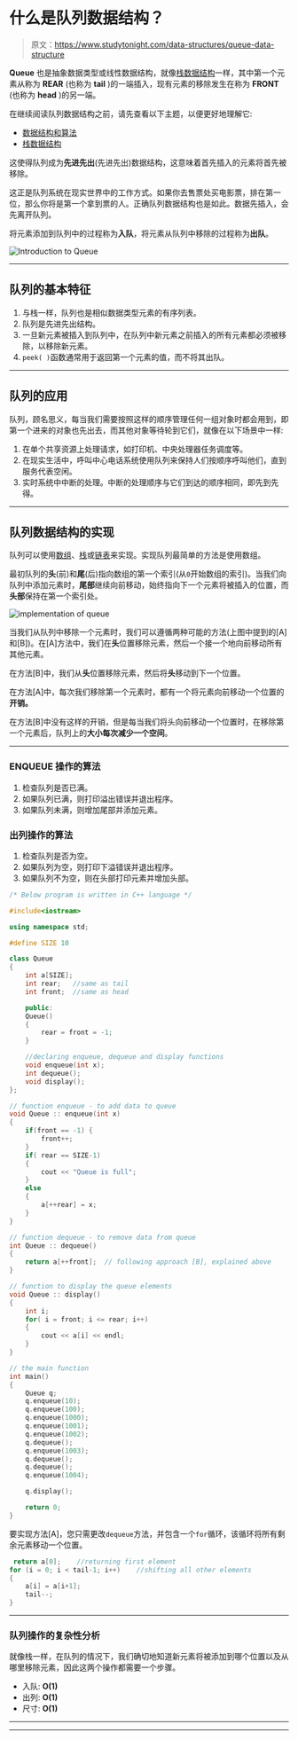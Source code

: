 # 什么是队列数据结构？

> 原文：<https://www.studytonight.com/data-structures/queue-data-structure>

**Queue** 也是抽象数据类型或线性数据结构，就像[栈数据结构](stack-data-structure)一样，其中第一个元素从称为 **REAR** (也称为 **tail** )的一端插入，现有元素的移除发生在称为 **FRONT** (也称为 **head** )的另一端。

在继续阅读队列数据结构之前，请先查看以下主题，以便更好地理解它:

*   [数据结构和算法](introduction-to-data-structures)
*   [栈数据结构](stack-data-structure)

这使得队列成为**先进先出**(先进先出)数据结构，这意味着首先插入的元素将首先被移除。

这正是队列系统在现实世界中的工作方式。如果你去售票处买电影票，排在第一位，那么你将是第一个拿到票的人。正确队列数据结构也是如此。数据先插入，会先离开队列。

将元素添加到队列中的过程称为**入队**，将元素从队列中移除的过程称为**出队**。

![Introduction to Queue](img/834fcbd62c3aa9efafe666f84fcc7400.png)

* * *

## 队列的基本特征

1.  与栈一样，队列也是相似数据类型元素的有序列表。
2.  队列是先进先出结构。
3.  一旦新元素被插入到队列中，在队列中新元素之前插入的所有元素都必须被移除，以移除新元素。
4.  `peek( )`函数通常用于返回第一个元素的值，而不将其出队。

* * *

## 队列的应用

队列，顾名思义，每当我们需要按照这样的顺序管理任何一组对象时都会用到，即第一个进来的对象也先出去，而其他对象等待轮到它们，就像在以下场景中一样:

1.  在单个共享资源上处理请求，如打印机、中央处理器任务调度等。
2.  在现实生活中，呼叫中心电话系统使用队列来保持人们按顺序呼叫他们，直到服务代表空闲。
3.  实时系统中中断的处理。中断的处理顺序与它们到达的顺序相同，即先到先得。

* * *

## 队列数据结构的实现

队列可以使用[数组](/c/arrays-in-c.php)、[栈](stack-data-structure)或[链表](introduction-to-linked-list)来实现。实现队列最简单的方法是使用数组。

最初队列的**头**(前)和**尾**(后)指向数组的第一个索引(从`0`开始数组的索引)。当我们向队列中添加元素时，**尾部**继续向前移动，始终指向下一个元素将被插入的位置，而**头部**保持在第一个索引处。

![implementation of queue](img/83f1d0b2192a6a74e76cec34895335b1.png)

当我们从队列中移除一个元素时，我们可以遵循两种可能的方法(上图中提到的[A]和[B])。在[A]方法中，我们在**头**位置移除元素，然后一个接一个地向前移动所有其他元素。

在方法[B]中，我们从**头**位置移除元素，然后将**头**移动到下一个位置。

在方法[A]中，每次我们移除第一个元素时，都有一个将元素向前移动一个位置的**开销。**

在方法[B]中没有这样的开销，但是每当我们将头向前移动一个位置时，在移除第一个元素后，队列上的**大小每次减少一个空间**。

* * *

### ENQUEUE 操作的算法

1.  检查队列是否已满。
2.  如果队列已满，则打印溢出错误并退出程序。
3.  如果队列未满，则增加尾部并添加元素。

### 出列操作的算法

1.  检查队列是否为空。
2.  如果队列为空，则打印下溢错误并退出程序。
3.  如果队列不为空，则在头部打印元素并增加头部。

```cpp
/* Below program is written in C++ language */

#include<iostream>

using namespace std;

#define SIZE 10

class Queue
{
    int a[SIZE];
    int rear;   //same as tail
    int front;  //same as head

    public:
    Queue()
    {
        rear = front = -1;
    }

    //declaring enqueue, dequeue and display functions
    void enqueue(int x);     
    int dequeue();
    void display();
};

// function enqueue - to add data to queue
void Queue :: enqueue(int x)
{
    if(front == -1) {
        front++;
    }
    if( rear == SIZE-1)
    {
        cout << "Queue is full";
    }
    else
    {
        a[++rear] = x;
    }
}

// function dequeue - to remove data from queue
int Queue :: dequeue()
{
    return a[++front];  // following approach [B], explained above
}

// function to display the queue elements
void Queue :: display()
{
    int i;
    for( i = front; i <= rear; i++)
    {
        cout << a[i] << endl;
    }
}

// the main function
int main()
{
    Queue q;
    q.enqueue(10);
    q.enqueue(100);
    q.enqueue(1000);
    q.enqueue(1001);
    q.enqueue(1002);
    q.dequeue();
    q.enqueue(1003);
    q.dequeue();
    q.dequeue();
    q.enqueue(1004);

    q.display();

    return 0;
}
```

要实现方法[A]，您只需更改`dequeue`方法，并包含一个`for`循环，该循环将所有剩余元素移动一个位置。

```cpp
 return a[0];    //returning first element
for (i = 0; i < tail-1; i++)    //shifting all other elements
{
    a[i] = a[i+1];
    tail--;
}
```

* * *

### 队列操作的复杂性分析

就像栈一样，在队列的情况下，我们确切地知道新元素将被添加到哪个位置以及从哪里移除元素，因此这两个操作都需要一个步骤。

*   入队: **O(1)**
*   出列: **O(1)**
*   尺寸: **O(1)**

* * *

* * *